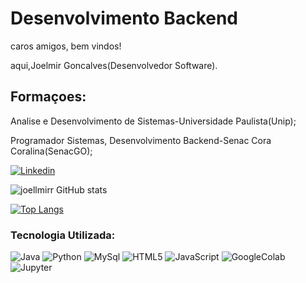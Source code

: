 <!--
**joellmirr/joellmirr** is a ✨ _special_ ✨ repository because its `README.md` (this file) appears on your GitHub profile.

Here are some ideas to get you started:

- 🔭 I’m currently working on ...
- 🌱 I’m currently learning ...
- 👯 I’m looking to collaborate on ...
- 🤔 I’m looking for help with ... 
- 💬 Ask me about ...
- 📫 How to reach me: ...
- 😄 Pronouns: ...
- ⚡ Fun fact: ...
-->
#          Desenvolvimento Backend
caros amigos, bem vindos!

aqui,Joelmir Goncalves(Desenvolvedor Software).

## Formaçoes:

Analise e Desenvolvimento de Sistemas-Universidade Paulista(Unip);

Programador Sistemas, Desenvolvimento Backend-Senac Cora Coralina(SenacGO);

[![Linkedin](https://img.shields.io/badge/LinkedIn-0077B5?style=for-the-badge&logo=linkedin&logoColor=white)](https://www.linkedin.com/in/joelmir-joellmirr-34a8bb2b3/)


![joellmirr  GitHub stats](https://github-readme-stats.vercel.app/api?username=joellmirr&show_icons=true&theme=dark)


[![Top Langs](https://github-readme-stats.vercel.app/api/top-langs/?username=joellmirr&layout=donut)](https://github.com/anuraghazra/github-readme-stats)

### Tecnologia Utilizada:
<div style="display: inline_block">
        <!-- A imagem dentro da div -->
        <img alt="Java" src="https://img.shields.io/badge/Java-ED8B00?style=for-the-badge&logo=openjdk&logoColor=white" />      
        <img alt="Python" src="https://img.shields.io/badge/Python-14354C?style=for-the-badge&logo=python&logoColor=white" />
        <img alt="MySql" src="https://img.shields.io/badge/MySQL-00000F?style=for-the-badge&logo=mysql&logoColor=white" />
        <img alt="HTML5" src="https://img.shields.io/badge/HTML5-E34F26?style=for-the-badge&logo=html5&logoColor=white" />
        <img alt="JavaScript" src="https://img.shields.io/badge/JavaScript-323330?style=for-the-badge&logo=javascript&logoColor=F7DF1E" />
        <img alt="GoogleColab" src="https://img.shields.io/badge/Colab-F9AB00?style=for-the-badge&logo=googlecolab&color=525252" />
        <img alt="Jupyter" src="https://img.shields.io/badge/Made%20with-Jupyter-orange?style=for-the-badge&logo=Jupyter" />
</div>
